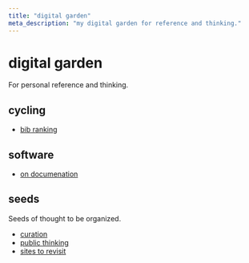 ```yaml
---
title: "digital garden"
meta_description: "my digital garden for reference and thinking."
---
```


# digital garden

For personal reference and thinking.

## cycling

- [bib ranking](/content/garden/cycling/bib-ranking.md)


## software

- [on documenation](/content/garden/software/on-documentation.md)

## seeds

Seeds of thought to be organized. 

- [curation](/content/garden/seeds/curation.md)
- [public thinking](/content/garden/seeds/public-thinking.md)
- [sites to revisit](/content/garden/seeds/sites-to-revisit.md)
